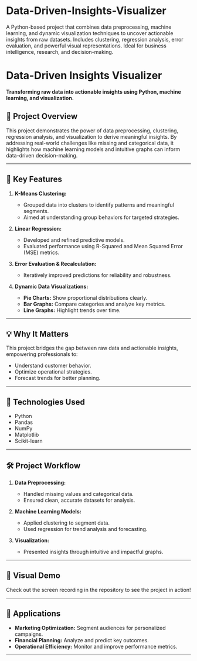 # Data-Driven-Insights-Visualizer
A Python-based project that combines data preprocessing, machine learning, and dynamic visualization techniques to uncover actionable insights from raw datasets. Includes clustering, regression analysis, error evaluation, and powerful visual representations. Ideal for business intelligence, research, and decision-making.
# Data-Driven Insights Visualizer  

**Transforming raw data into actionable insights using Python, machine learning, and visualization.**  

## 🚀 Project Overview  
This project demonstrates the power of data preprocessing, clustering, regression analysis, and visualization to derive meaningful insights. By addressing real-world challenges like missing and categorical data, it highlights how machine learning models and intuitive graphs can inform data-driven decision-making.

---

## 📌 Key Features  
1. **K-Means Clustering:**  
   - Grouped data into clusters to identify patterns and meaningful segments.
   - Aimed at understanding group behaviors for targeted strategies.

2. **Linear Regression:**  
   - Developed and refined predictive models.  
   - Evaluated performance using R-Squared and Mean Squared Error (MSE) metrics.  

3. **Error Evaluation & Recalculation:**  
   - Iteratively improved predictions for reliability and robustness.

4. **Dynamic Data Visualizations:**  
   - **Pie Charts:** Show proportional distributions clearly.  
   - **Bar Graphs:** Compare categories and analyze key metrics.  
   - **Line Graphs:** Highlight trends over time.  

---

## 💡 Why It Matters  
This project bridges the gap between raw data and actionable insights, empowering professionals to:  
- Understand customer behavior.  
- Optimize operational strategies.  
- Forecast trends for better planning.  

---

## 🔗 Technologies Used  
- Python  
- Pandas  
- NumPy  
- Matplotlib  
- Scikit-learn  

---

## 🛠️ Project Workflow  
1. **Data Preprocessing:**  
   - Handled missing values and categorical data.  
   - Ensured clean, accurate datasets for analysis.  

2. **Machine Learning Models:**  
   - Applied clustering to segment data.  
   - Used regression for trend analysis and forecasting.  

3. **Visualization:**  
   - Presented insights through intuitive and impactful graphs.  

---

## 🎥 Visual Demo  
Check out the screen recording in the repository to see the project in action!

---

## 🤔 Applications  
- **Marketing Optimization:** Segment audiences for personalized campaigns.  
- **Financial Planning:** Analyze and predict key outcomes.  
- **Operational Efficiency:** Monitor and improve performance metrics.  

---


